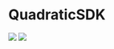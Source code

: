 # QuadraticSDK
[![](https://jitpack.io/v/namcp-teko/QuadraticSDK.svg)](https://jitpack.io/#namcp-teko/QuadraticSDK)
[![](https://jitpack.io/v/namcp-teko/QuadraticSDK.svg)](https://jitpack.io/#namcp-teko/QuadraticSDK)
